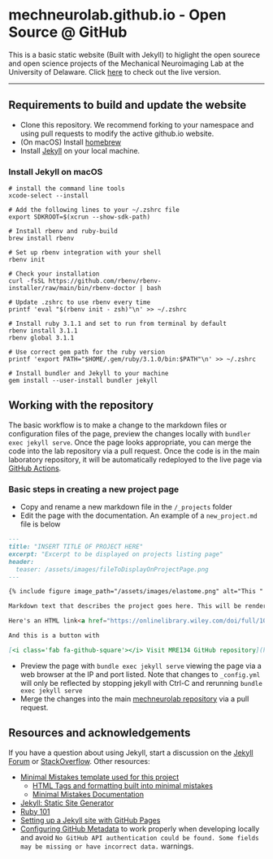 # mechneurolab.github.io - Open Source @ GitHub 

This is a basic static website (Built with Jekyll) to higlight the open sourece and open science projects of the Mechanical Neuroimaging Lab at the University of Delaware. Click [here](https://mechneurolab.github.io) to check out the live version.

---

## Requirements to build and update the website

- Clone this repository. We recommend forking to your namespace and using pull requests to modify the active github.io website.
- (On macOS) Install [homebrew](https://brew.sh)
- Install [Jekyll](https://jekyllrb.com) on your local machine.

### Install Jekyll on macOS
    # install the command line tools
    xcode-select --install

    # Add the following lines to your ~/.zshrc file
    export SDKROOT=$(xcrun --show-sdk-path)

    # Install rbenv and ruby-build
    brew install rbenv

    # Set up rbenv integration with your shell
    rbenv init

    # Check your installation
    curl -fsSL https://github.com/rbenv/rbenv-installer/raw/main/bin/rbenv-doctor | bash

    # Update .zshrc to use rbenv every time
    printf 'eval "$(rbenv init - zsh)"\n' >> ~/.zshrc

    # Install ruby 3.1.1 and set to run from terminal by default
    rbenv install 3.1.1
    rbenv global 3.1.1

    # Use correct gem path for the ruby version
    printf 'export PATH="$HOME/.gem/ruby/3.1.0/bin:$PATH"\n' >> ~/.zshrc

    # Install bundler and Jekyll to your machine
    gem install --user-install bundler jekyll

## Working with the repository

The basic workflow is to make a change to the markdown files or configuration files of the page, preview the changes locally with `bundler exec jekyll serve`. Once the page looks appropriate, you can merge the code into the lab repository via a pull request. Once the code is in the main laboratory repository, it will be automatically redeployed to the live page via [GitHub Actions](https://github.com/features/actions).

### Basic steps in creating a new project page

- Copy and rename a new markdown file in the `/_projects` folder
- Edit the page with the documentation. An example of a `new_project.md` file is below
  
```Markdown
---
title: "INSERT TITLE OF PROJECT HERE"
excerpt: "Excerpt to be displayed on projects listing page"
header:
  teaser: /assets/images/fileToDisplayOnProjectPage.png
---

{% include figure image_path="/assets/images/elastome.png" alt="This " %}

Markdown text that describes the project goes here. This will be rendered on the individual project page.

Here's an HTML link<a href="https://onlinelibrary.wiley.com/doi/full/10.1002/hbm.25192">

And this is a button with

[<i class='fab fa-github-square'></i> Visit MRE134 GitHub repository](https://github.com/mechneurolab/mre134){: .btn .btn--primary}
```

- Preview the page with `bundle exec jekyll serve` viewing the page via a web browser at the IP and port listed. Note that changes to `_config.yml` will only be reflected by stopping jekyll with Ctrl-C and rerunning `bundle exec jekyll serve`
- Merge the changes into the main [mechneurolab repository](https://github.com/mechneurolab.github.io) via a pull request.

## Resources and acknowledgements

If you have a question about using Jekyll, start a discussion on the [Jekyll Forum](https://talk.jekyllrb.com/) or [StackOverflow](https://stackoverflow.com/questions/tagged/jekyll). Other resources:

- [Minimal Mistakes template used for this project](https://github.com/mmistakes/minimal-mistakes)
  - [HTML Tags and formatting built into minimal mistakes](https://mmistakes.github.io/minimal-mistakes/markup/markup-html-tags-and-formatting/)
  - [Minimal Mistakes Documentation](https://mmistakes.github.io/minimal-mistakes/)
- [Jekyll: Static Site Generator](https://jekyllrb.com)
- [Ruby 101](https://jekyllrb.com/docs/ruby-101/)
- [Setting up a Jekyll site with GitHub Pages](https://jekyllrb.com/docs/github-pages/)
- [Configuring GitHub Metadata](https://github.com/jekyll/github-metadata/blob/master/docs/configuration.md#configuration) to work properly when developing locally and avoid `No GitHub API authentication could be found. Some fields may be missing or have incorrect data.` warnings.
